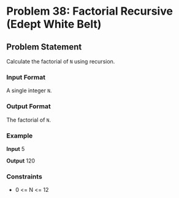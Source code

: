 # Problem 38: Factorial Recursive (Edept White Belt)

## Problem Statement
Calculate the factorial of `N` using recursion.

### Input Format
A single integer `N`.

### Output Format
The factorial of `N`.

### Example

**Input**
5

**Output**
120


### Constraints
- 0 <= N <= 12
